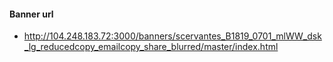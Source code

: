 
#### Banner url
- http://104.248.183.72:3000/banners/scervantes_B1819_0701_mlWW_dsk_lg_reducedcopy_emailcopy_share_blurred/master/index.html
